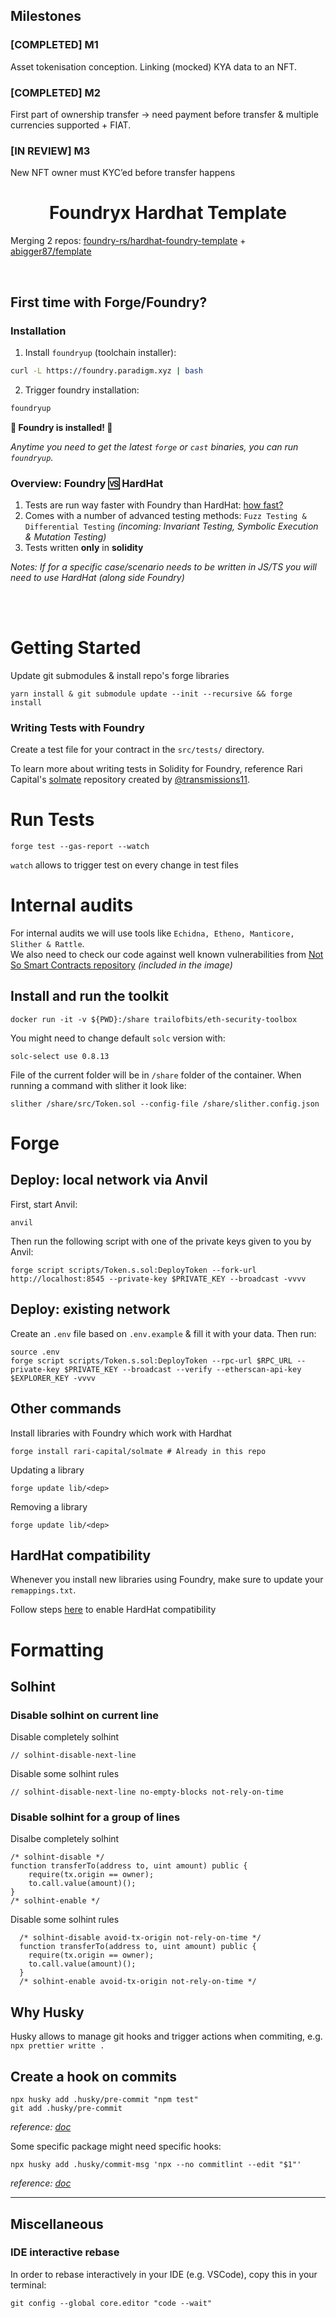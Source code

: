 ## Milestones

### [COMPLETED] M1

Asset tokenisation conception. Linking (mocked) KYA data to an NFT.

### [COMPLETED] M2

First part of ownership transfer → need payment before transfer & multiple currencies supported + FIAT.

### [IN REVIEW] M3

New NFT owner must KYC’ed before transfer happens

# <h1 align="center"> Foundryx Hardhat Template </h1>

Merging 2 repos: [foundry-rs/hardhat-foundry-template](https://github.com/foundry-rs/hardhat-foundry-template) + [abigger87/femplate](https://github.com/abigger87/femplate)

<br>

## First time with Forge/Foundry?

### Installation

1. Install `foundryup` (toolchain installer):

```bash
curl -L https://foundry.paradigm.xyz | bash
```

2. Trigger foundry installation:

```bash
foundryup
```

**🎉 Foundry is installed! 🎉** <br>

_Anytime you need to get the latest `forge` or `cast` binaries,
you can run `foundryup`._

### Overview: Foundry 🆚 HardHat

1. Tests are run way faster with Foundry than HardHat: [how fast?](https://github.com/foundry-rs/foundry#how-fast)
2. Comes with a number of advanced testing methods: `Fuzz Testing & Differential Testing` _(incoming: Invariant Testing, Symbolic Execution & Mutation Testing)_
3. Tests written **only** in **solidity**

_Notes: If for a specific case/scenario needs to be written in JS/TS you will need to use HardHat (along side Foundry)_

<br><br>

# Getting Started

Update git submodules & install repo's forge libraries

```
yarn install & git submodule update --init --recursive && forge install
```

### Writing Tests with Foundry

Create a test file for your contract in the `src/tests/` directory.

To learn more about writing tests in Solidity for Foundry, reference Rari Capital's [solmate](https://github.com/Rari-Capital/solmate/tree/main/src/test) repository created by [@transmissions11](https://twitter.com/transmissions11).

# Run Tests

```
forge test --gas-report --watch
```

`watch` allows to trigger test on every change in test files

# Internal audits

For internal audits we will use tools like `Echidna, Etheno, Manticore, Slither & Rattle`. <br>
We also need to check our code against well known vulnerabilities from [Not So Smart Contracts repository](https://github.com/trailofbits/not-so-smart-contracts) _(included in the image)_

## Install and run the toolkit

```
docker run -it -v ${PWD}:/share trailofbits/eth-security-toolbox
```

You might need to change default `solc` version with:

```
solc-select use 0.8.13
```

File of the current folder will be in `/share` folder of the container. When running a command with slither it look like:

```
slither /share/src/Token.sol --config-file /share/slither.config.json
```

# Forge

## Deploy: local network via Anvil

First, start Anvil:

```
anvil
```

Then run the following script with one of the private keys given to you by Anvil:

```
forge script scripts/Token.s.sol:DeployToken --fork-url http://localhost:8545 --private-key $PRIVATE_KEY --broadcast -vvvv
```

## Deploy: existing network

Create an `.env` file based on `.env.example` & fill it with your data. Then run:

```
source .env
forge script scripts/Token.s.sol:DeployToken --rpc-url $RPC_URL --private-key $PRIVATE_KEY --broadcast --verify --etherscan-api-key $EXPLORER_KEY -vvvv
```

## Other commands

Install libraries with Foundry which work with Hardhat

```
forge install rari-capital/solmate # Already in this repo
```

Updating a library

```
forge update lib/<dep>
```

Removing a library

```
forge update lib/<dep>
```

## HardHat compatibility

Whenever you install new libraries using Foundry, make sure to update your `remappings.txt`.

Follow steps [here](https://book.getfoundry.sh/config/hardhat.html) to enable HardHat compatibility

# Formatting

## Solhint

### Disable solhint on current line

Disable completely solhint

```
// solhint-disable-next-line
```

Disable some solhint rules

```
// solhint-disable-next-line no-empty-blocks not-rely-on-time
```

### Disable solhint for a group of lines

Disalbe completely solhint

```
/* solhint-disable */
function transferTo(address to, uint amount) public {
    require(tx.origin == owner);
    to.call.value(amount)();
}
/* solhint-enable */
```

Disable some solhint rules

```
  /* solhint-disable avoid-tx-origin not-rely-on-time */
  function transferTo(address to, uint amount) public {
    require(tx.origin == owner);
    to.call.value(amount)();
  }
  /* solhint-enable avoid-tx-origin not-rely-on-time */
```

## Why Husky

Husky allows to manage git hooks and trigger actions when commiting, e.g. `npx prettier writte .`

## Create a hook on commits

```
npx husky add .husky/pre-commit "npm test"
git add .husky/pre-commit
```

_reference: [doc](https://typicode.github.io/husky/#/?id=create-a-hook)_

Some specific package might need specific hooks:

```
npx husky add .husky/commit-msg 'npx --no commitlint --edit "$1"'
```

_reference: [doc](https://typicode.github.io/husky/#/?id=automatic-recommended)_

---

## Miscellaneous

### IDE interactive rebase

In order to rebase interactively in your IDE (e.g. VSCode), copy this in your terminal:

```
git config --global core.editor "code --wait"
```
